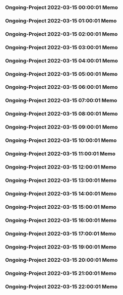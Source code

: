 ### Ongoing-Project 2022-03-15 00:00:01 Memo
### Ongoing-Project 2022-03-15 01:00:01 Memo
### Ongoing-Project 2022-03-15 02:00:01 Memo
### Ongoing-Project 2022-03-15 03:00:01 Memo
### Ongoing-Project 2022-03-15 04:00:01 Memo
### Ongoing-Project 2022-03-15 05:00:01 Memo
### Ongoing-Project 2022-03-15 06:00:01 Memo
### Ongoing-Project 2022-03-15 07:00:01 Memo
### Ongoing-Project 2022-03-15 08:00:01 Memo
### Ongoing-Project 2022-03-15 09:00:01 Memo
### Ongoing-Project 2022-03-15 10:00:01 Memo
### Ongoing-Project 2022-03-15 11:00:01 Memo
### Ongoing-Project 2022-03-15 12:00:01 Memo
### Ongoing-Project 2022-03-15 13:00:01 Memo
### Ongoing-Project 2022-03-15 14:00:01 Memo
### Ongoing-Project 2022-03-15 15:00:01 Memo
### Ongoing-Project 2022-03-15 16:00:01 Memo
### Ongoing-Project 2022-03-15 17:00:01 Memo
### Ongoing-Project 2022-03-15 19:00:01 Memo
### Ongoing-Project 2022-03-15 20:00:01 Memo
### Ongoing-Project 2022-03-15 21:00:01 Memo
### Ongoing-Project 2022-03-15 22:00:01 Memo
